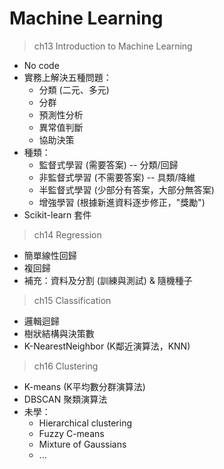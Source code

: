 # Machine Learning

> ch13 Introduction to Machine Learning
- No code
- 實務上解決五種問題：
  - 分類 (二元、多元)
  - 分群
  - 預測性分析
  - 異常值判斷
  - 協助決策
- 種類：
  - 監督式學習 (需要答案) -- 分類/回歸
  - 非監督式學習 (不需要答案) -- 具類/降維
  - 半監督式學習 (少部分有答案，大部分無答案)
  - 增強學習 (根據新進資料逐步修正，"獎勵")
- Scikit-learn 套件

> ch14 Regression
- 簡單線性回歸
- 複回歸
- 補充：資料及分割 (訓練與測試) & 隨機種子

> ch15 Classification
- 邏輯迴歸
- 樹狀結構與決策數
- K-NearestNeighbor (K鄰近演算法，KNN)

> ch16 Clustering
- K-means (K平均數分群演算法)
- DBSCAN 聚類演算法
- 未學：
   - Hierarchical clustering
   - Fuzzy C-means
   - Mixture of Gaussians
   - ...
